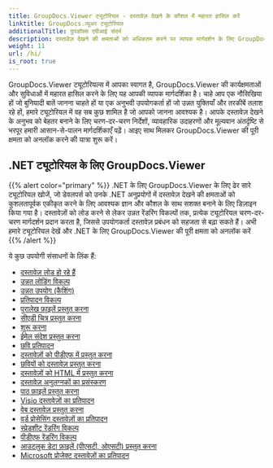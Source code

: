 ```yaml
---
title: GroupDocs.Viewer ट्यूटोरियल - दस्तावेज़ देखने के कौशल में महारत हासिल करें
linktitle: GroupDocs.व्यूअर ट्यूटोरियल
additionalTitle: ग्रुपडॉक्स एपीआई संदर्भ
description: दस्तावेज़ देखने की क्षमताओं को अधिकतम करने पर व्यापक मार्गदर्शन के लिए GroupDocs.Viewer ट्यूटोरियल देखें। आज ही इसकी पूरी क्षमता को अनलॉक करें!
weight: 11
url: /hi/
is_root: true
---
```


GroupDocs.Viewer ट्यूटोरियल्स में आपका स्वागत है, GroupDocs.Viewer की कार्यक्षमताओं और सुविधाओं में महारत हासिल करने के लिए यह आपकी व्यापक मार्गदर्शिका है। चाहे आप एक नौसिखिया हों जो बुनियादी बातें जानना चाहते हों या एक अनुभवी उपयोगकर्ता हों जो उन्नत युक्तियाँ और तरकीबें तलाश रहे हों, हमारे ट्यूटोरियल में वह सब कुछ शामिल है जो आपको जानना आवश्यक है। आपके दस्तावेज़ देखने के अनुभव को बेहतर बनाने के लिए चरण-दर-चरण निर्देशों, व्यावहारिक उदाहरणों और मूल्यवान अंतर्दृष्टि से भरपूर हमारी आसान-से-पालन मार्गदर्शिकाएँ पढ़ें। आइए साथ मिलकर GroupDocs.Viewer की पूरी क्षमता को अनलॉक करने की यात्रा शुरू करें।

## .NET ट्यूटोरियल के लिए GroupDocs.Viewer
{{% alert color="primary" %}}
.NET के लिए GroupDocs.Viewer के लिए ढेर सारे ट्यूटोरियल खोजें, जो डेवलपर्स को उनके .NET अनुप्रयोगों में दस्तावेज़ देखने की क्षमताओं को कुशलतापूर्वक एकीकृत करने के लिए आवश्यक ज्ञान और कौशल के साथ सशक्त बनाने के लिए डिज़ाइन किया गया है। दस्तावेज़ों को लोड करने से लेकर उन्नत रेंडरिंग विकल्पों तक, प्रत्येक ट्यूटोरियल चरण-दर-चरण मार्गदर्शन प्रदान करता है, जिससे उपयोगकर्ता दस्तावेज़ प्रबंधन को सहजता से बढ़ा सकते हैं। अभी हमारे ट्यूटोरियल देखें और .NET के लिए GroupDocs.Viewer की पूरी क्षमता को अनलॉक करें
{{% /alert %}}

ये कुछ उपयोगी संसाधनों के लिंक हैं:
 
- [दस्तावेज़ लोड हो रहे हैं](./net/loading-documents/)
- [उन्नत लोडिंग विकल्प](./net/advanced-loading/)
- [उन्नत उपयोग (कैशिंग)](./net/advanced-usage-caching/)
- [प्रतिपादन विकल्प](./net/rendering-options/)
- [पुरालेख फ़ाइलें प्रस्तुत करना](./net/rendering-archive-files/)
- [सीएडी चित्र प्रस्तुत करना](./net/rendering-cad-drawings/)
- [शुरू करना](./net/getting-started/)
- [ईमेल संदेश प्रस्तुत करना](./net/rendering-email-messages/)
- [छवि प्रतिपादन](./net/image-rendering/)
- [दस्तावेज़ों को पीडीएफ में प्रस्तुत करना](./net/rendering-documents-pdf/)
- [छवियों को दस्तावेज़ प्रस्तुत करना](./net/rendering-documents-images/)
- [दस्तावेज़ों को HTML में प्रस्तुत करना](./net/rendering-documents-html/)
- [दस्तावेज़ अनुलग्नकों का प्रसंस्करण](./net/processing-document-attachments/)
- [पाठ फ़ाइलें प्रस्तुत करना](./net/rendering-text-files/)
- [Visio दस्तावेज़ों का प्रतिपादन](./net/rendering-visio-documents/)
- [वेब दस्तावेज़ प्रस्तुत करना](./net/rendering-web-documents/)
- [वर्ड प्रोसेसिंग दस्तावेज़ों का प्रतिपादन](./net/rendering-word-processing-documents/)
- [स्प्रेडशीट रेंडरिंग विकल्प](./net/spreadsheet-rendering-options/)
- [पीडीएफ रेंडरिंग विकल्प](./net/pdf-rendering-options/)
- [आउटलुक डेटा फ़ाइलें (पीएसटी, ओएसटी) प्रस्तुत करना](./net/rendering-outlook-data-files/)
- [Microsoft प्रोजेक्ट दस्तावेज़ों का प्रतिपादन](./net/rendering-ms-project-documents/)
